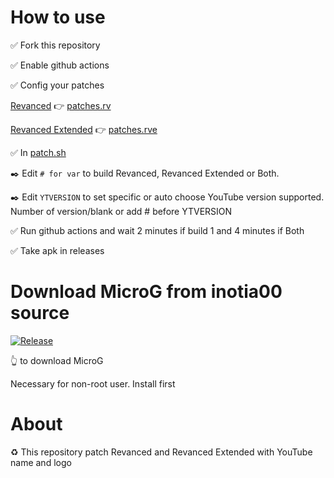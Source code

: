 # How to use

✅ Fork this repository 

✅ Enable github actions

✅ Config your patches

[Revanced](https://github.com/revanced/revanced-patches/releases) 👉 [patches.rv](patches.rv)

[Revanced Extended](https://github.com/inotia00/revanced-patches/releases) 👉 [patches.rve](patches.rve)

✅ In [patch.sh](patch.sh)

 ✒️ Edit `# for var` to build Revanced, Revanced Extended or Both.

✒️  Edit `YTVERSION` to set specific or auto choose YouTube version supported. Number of version/blank or add # before YTVERSION

✅ Run github actions and wait 2 minutes if build 1 and 4 minutes if Both

✅ Take apk in releases


# Download MicroG from inotia00 source 
[![Release](https://img.shields.io/github/v/release/inotia00/vancedmicrog?label=MicroG)](https://github.com/inotia00/VancedMicroG/releases/latest/download/microg.apk)

👆 to download MicroG

Necessary for non-root user. Install first

# About
♻️ This repository patch Revanced and Revanced Extended with YouTube name and logo

